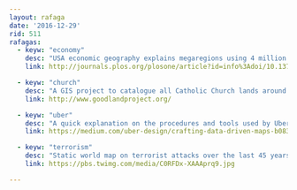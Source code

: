 ```yaml
---
layout: rafaga
date: '2016-12-29'
rid: 511
rafagas:
  - keyw: "economy"
    desc: "USA economic geography explains megaregions using 4 million commute trips, via @realivansanchez"
    link: http://journals.plos.org/plosone/article?id=info%3Adoi/10.1371/journal.pone.0166083

  - keyw: "church"
    desc: "A GIS project to catalogue all Catholic Church lands around the world"
    link: http://www.goodlandproject.org/

  - keyw: "uber"
    desc: "A quick explanation on the procedures and tools used by Uber on map making"
    link: https://medium.com/uber-design/crafting-data-driven-maps-b0835b620554#.hwv84unet

  - keyw: "terrorism"
    desc: "Static world map on terrorist attacks over the last 45 years, via @realivansanchez, @xurxosanz"
    link: https://pbs.twimg.com/media/C0RFDx-XAAAprq9.jpg

---
```


